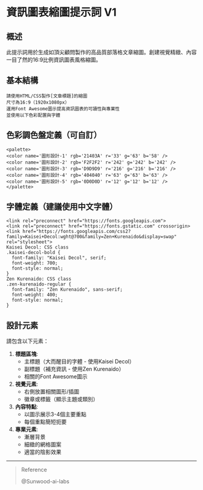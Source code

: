 # 資訊圖表縮圖提示詞 V1

## 概述
此提示詞用於生成如頂尖顧問製作的高品質部落格文章縮圖。創建視覺精緻、內容一目了然的16:9比例資訊圖表風格縮圖。

## 基本結構
```
請使用HTML/CSS製作[文章標題]的縮圖
尺寸為16:9（1920x1080px）
運用Font Awesome圖示提高資訊圖表的可讀性與專業性
並使用以下色彩配置與字體
```

## 色彩調色盤定義（可自訂）
```
<palette>
<color name='圖形設計-1' rgb='21403A' r='33' g='63' b='58' />
<color name='圖形設計-2' rgb='F2F2F2' r='242' g='242' b='242' />
<color name='圖形設計-3' rgb='D9D9D9' r='216' g='216' b='216' />
<color name='圖形設計-4' rgb='404040' r='63' g='63' b='63' />
<color name='圖形設計-5' rgb='0D0D0D' r='12' g='12' b='12' />
</palette>
```

## 字體定義（建議使用中文字體）
```
<link rel="preconnect" href="https://fonts.googleapis.com">
<link rel="preconnect" href="https://fonts.gstatic.com" crossorigin>
<link href="https://fonts.googleapis.com/css2?family=Kaisei+Decol:wght@700&family=Zen+Kurenaido&display=swap" rel="stylesheet">
Kaisei Decol: CSS class
.kaisei-decol-bold {
  font-family: "Kaisei Decol", serif;
  font-weight: 700;
  font-style: normal;
}
Zen Kurenaido: CSS class
.zen-kurenaido-regular {
  font-family: "Zen Kurenaido", sans-serif;
  font-weight: 400;
  font-style: normal;
}
```

## 設計元素
請包含以下元素：
1. **標題區塊**:
   - 主標題（大而醒目的字體 - 使用Kaisei Decol）
   - 副標題（補充資訊 - 使用Zen Kurenaido）
   - 相關的Font Awesome圖示
2. **視覺元素**:
   - 右側放置相關圖形/插圖
   - 徽章或標籤（顯示主題或類別）
3. **內容特點**:
   - 以圖示展示3-4個主要重點
   - 每個重點簡短扼要
4. **專業元素**:
   - 漸層背景
   - 細緻的網格圖案
   - 適當的陰影效果

---

> Reference
>
> @Sunwood-ai-labs